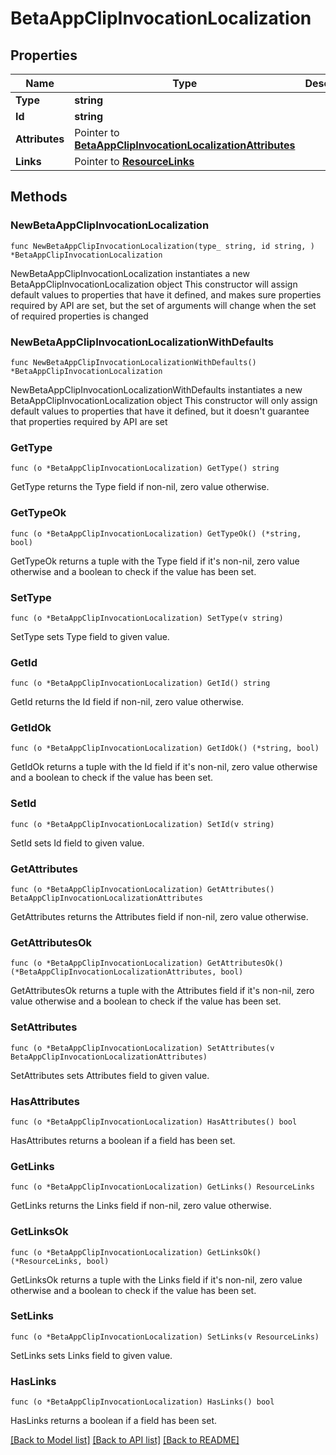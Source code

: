 # BetaAppClipInvocationLocalization

## Properties

Name | Type | Description | Notes
------------ | ------------- | ------------- | -------------
**Type** | **string** |  | 
**Id** | **string** |  | 
**Attributes** | Pointer to [**BetaAppClipInvocationLocalizationAttributes**](BetaAppClipInvocationLocalizationAttributes.md) |  | [optional] 
**Links** | Pointer to [**ResourceLinks**](ResourceLinks.md) |  | [optional] 

## Methods

### NewBetaAppClipInvocationLocalization

`func NewBetaAppClipInvocationLocalization(type_ string, id string, ) *BetaAppClipInvocationLocalization`

NewBetaAppClipInvocationLocalization instantiates a new BetaAppClipInvocationLocalization object
This constructor will assign default values to properties that have it defined,
and makes sure properties required by API are set, but the set of arguments
will change when the set of required properties is changed

### NewBetaAppClipInvocationLocalizationWithDefaults

`func NewBetaAppClipInvocationLocalizationWithDefaults() *BetaAppClipInvocationLocalization`

NewBetaAppClipInvocationLocalizationWithDefaults instantiates a new BetaAppClipInvocationLocalization object
This constructor will only assign default values to properties that have it defined,
but it doesn't guarantee that properties required by API are set

### GetType

`func (o *BetaAppClipInvocationLocalization) GetType() string`

GetType returns the Type field if non-nil, zero value otherwise.

### GetTypeOk

`func (o *BetaAppClipInvocationLocalization) GetTypeOk() (*string, bool)`

GetTypeOk returns a tuple with the Type field if it's non-nil, zero value otherwise
and a boolean to check if the value has been set.

### SetType

`func (o *BetaAppClipInvocationLocalization) SetType(v string)`

SetType sets Type field to given value.


### GetId

`func (o *BetaAppClipInvocationLocalization) GetId() string`

GetId returns the Id field if non-nil, zero value otherwise.

### GetIdOk

`func (o *BetaAppClipInvocationLocalization) GetIdOk() (*string, bool)`

GetIdOk returns a tuple with the Id field if it's non-nil, zero value otherwise
and a boolean to check if the value has been set.

### SetId

`func (o *BetaAppClipInvocationLocalization) SetId(v string)`

SetId sets Id field to given value.


### GetAttributes

`func (o *BetaAppClipInvocationLocalization) GetAttributes() BetaAppClipInvocationLocalizationAttributes`

GetAttributes returns the Attributes field if non-nil, zero value otherwise.

### GetAttributesOk

`func (o *BetaAppClipInvocationLocalization) GetAttributesOk() (*BetaAppClipInvocationLocalizationAttributes, bool)`

GetAttributesOk returns a tuple with the Attributes field if it's non-nil, zero value otherwise
and a boolean to check if the value has been set.

### SetAttributes

`func (o *BetaAppClipInvocationLocalization) SetAttributes(v BetaAppClipInvocationLocalizationAttributes)`

SetAttributes sets Attributes field to given value.

### HasAttributes

`func (o *BetaAppClipInvocationLocalization) HasAttributes() bool`

HasAttributes returns a boolean if a field has been set.

### GetLinks

`func (o *BetaAppClipInvocationLocalization) GetLinks() ResourceLinks`

GetLinks returns the Links field if non-nil, zero value otherwise.

### GetLinksOk

`func (o *BetaAppClipInvocationLocalization) GetLinksOk() (*ResourceLinks, bool)`

GetLinksOk returns a tuple with the Links field if it's non-nil, zero value otherwise
and a boolean to check if the value has been set.

### SetLinks

`func (o *BetaAppClipInvocationLocalization) SetLinks(v ResourceLinks)`

SetLinks sets Links field to given value.

### HasLinks

`func (o *BetaAppClipInvocationLocalization) HasLinks() bool`

HasLinks returns a boolean if a field has been set.


[[Back to Model list]](../README.md#documentation-for-models) [[Back to API list]](../README.md#documentation-for-api-endpoints) [[Back to README]](../README.md)


